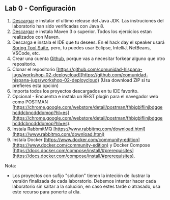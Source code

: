 ## Lab 0 - Configuración

1. [Descargar](http://www.oracle.com/technetwork/java/javase/downloads/jdk8-downloads-2133151.html) e instalar el ultimo release del Java JDK. Las instruciones del laboratorio han sido verificadas con Java 8. 
2. [Descargar](https://maven.apache.org/download.cgi) e instala Maven 3 o superior. Todos los ejercicios estan realizados con Maven.
3. Descarga e instala el IDE que tu desees.  En el hack day el speaker usará [Spring Tool Suite](https://spring.io/tools/sts), pero, tu puedes usar Eclipse, IntelliJ, NetBeans, VSCode, etc. 
4. Crear una cuenta [Github](https://github.com), porque vas a necesitar forkear alguno que otro repositorio.
5. Clonar el repositorio [https://github.com/comunidad-hispana-jugs/workshop-02-deploycloud](https://github.com/comunidad-hispana-jugs/workshop-02-deploycloud) (Usa download ZIP si tu prefieres esta opción)
6. Importa todos los proyectos descargados en tu IDE favorito.
7. Opcional - Encuentra e instala un  REST plugin para el navegador web como POSTMAN [https://chrome.google.com/webstore/detail/postman/fhbjgbiflinjbdggehcddcbncdddomop?hl=es](https://chrome.google.com/webstore/detail/postman/fhbjgbiflinjbdggehcddcbncdddomop?hl=es).
8. Instala RabbmitMQ [https://www.rabbitmq.com/download.html](https://www.rabbitmq.com/download.html)
9. Instala Docker [https://www.docker.com/community-edition](https://www.docker.com/community-edition) y Docker Compose [https://docs.docker.com/compose/install/#prerequisites](https://docs.docker.com/compose/install/#prerequisites).

Nota:
- Los proyectos con sufijo "solution" tienen la inteción de ilustrar la versión finalizada de cada laboratorio. Debemos intentar hacer cada laboratorio sin saltar a la solución, en caso estes tarde o atrasado, usa este recurso para ponerte al día. 